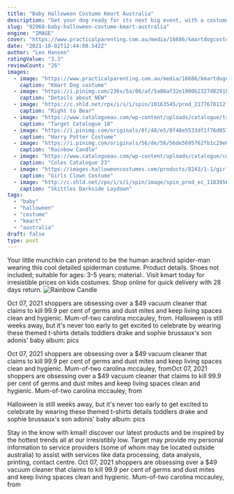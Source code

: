 ```yaml
---
title: "Baby Halloween Costume Kmart Australia"
description: "Get your dog ready for its next big event, with a costume at kmart. Visit us today to choose from a great selection with"
slug: "92968-baby-halloween-costume-kmart-australia"
engine: "IMAGE"
cover: "https://www.practicalparenting.com.au/media/16686/kmartdogcostume.jpg?width=1150"
date: "2021-10-02T12:44:08.542Z"
author: "Leo Hansen"
ratingValue: "3.3"
reviewCount: "26"
images:
  - image: "https://www.practicalparenting.com.au/media/16686/kmartdogcostume.jpg?width=1150"
    caption: "Kmart Dog costume"
  - image: "https://i.pinimg.com/236x/5a/86/af/5a86af32e1900b2327d829181326cf92--sock-monkey-costumes-toddler-costumes.jpg?nii=t"
    caption: "Details about NEW"
  - image: "https://c.shld.net/rpx/i/s/i/spin/10163545/prod_2177678112??hei=64&wid=64&qlt=50"
    caption: "Right to Bear"
  - image: "https://www.catalogueau.com/wp-content/uploads/catalogue/target/target-catalogue-halloween-2018/8.jpg"
    caption: "Target Catalogue 18"
  - image: "https://i.pinimg.com/originals/8f/48/e5/8f48e5533df1f76d057220766a17dc3d.jpg"
    caption: "Harry Potter Costume"
  - image: "https://i.pinimg.com/originals/56/de/56/56de5695762fb1c29e051c7d041c79bf.jpg"
    caption: "Rainbow Candle"
  - image: "https://www.catalogueau.com/wp-content/uploads/catalogue/coles/coles-catalogue-23-29-oct-2019/15.jpg"
    caption: "Coles Catalogue 23"
  - image: "https://images.halloweencostumes.com/products/8243/1-1/girls-clown-costume.jpg"
    caption: "Girls Clown Costume"
  - image: "http://c.shld.net/rpx/i/s/i/spin/image/spin_prod_ec_1183956610??hei=64&wid=64&qlt=50"
    caption: "Skittles Darkside Laydown"
tags:
  - "baby"
  - "halloween"
  - "costume"
  - "kmart"
  - "australia"
draft: false
type: post
---
```


Your little munchkin can pretend to be the human arachnid spider-man wearing this cool detailed spiderman costume. Product details. Shoes not included; suitable for ages: 3-5 years; material:. Visit kmart today for irresistible prices on kids costumes. Shop online for quick delivery with 28 days return.
![Rainbow Candle](https://i.pinimg.com/originals/56/de/56/56de5695762fb1c29e051c7d041c79bf.jpg "Rainbow Candle")

Oct 07, 2021 shoppers are obsessing over a $49 vacuum cleaner that claims to kill 99.9 per cent of germs and dust mites and keep living spaces clean and hygienic. Mum-of-two carolina mccauley, from. Halloween is still weeks away, but it&#39;s never too early to get excited to celebrate by wearing these themed t-shirts  details toddlers drake and sophie brussaux&#39;s son adonis&#39; baby album: pics
<!--inArticleAds-->

<!--galleryOne-->

Oct 07, 2021 shoppers are obsessing over a $49 vacuum cleaner that claims to kill 99.9 per cent of germs and dust mites and keep living spaces clean and hygienic. Mum-of-two carolina mccauley, fromOct 07, 2021 shoppers are obsessing over a $49 vacuum cleaner that claims to kill 99.9 per cent of germs and dust mites and keep living spaces clean and hygienic. Mum-of-two carolina mccauley, from
<!--inArticleAds-->

<!--galleryTwo-->

Halloween is still weeks away, but it's never too early to get excited to celebrate by wearing these themed t-shirts  details toddlers drake and sophie brussaux's son adonis' baby album: pics
<!--galleryThree-->

Stay in the know with kmail! discover our latest products and be inspired by the hottest trends all at our irresistibly low. Target may provide my personal information to service providers (some of whom may be located outside australia) to assist with services like data processing, data analysis, printing, contact centre. Oct 07, 2021 shoppers are obsessing over a $49 vacuum cleaner that claims to kill 99.9 per cent of germs and dust mites and keep living spaces clean and hygienic. Mum-of-two carolina mccauley, from